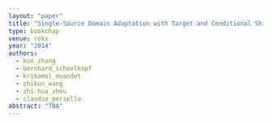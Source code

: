 ```yaml
---
layout: "paper"
title: "Single-Source Domain Adaptation with Target and Conditional Shift"
type: bookchap
venue: roks
year: "2014"
authors:
  - kun_zhang
  - bernhard_schoelkopf
  - krikamol_muandet
  - zhikun_wang
  - zhi-hua_zhou
  - claudio_persello  
abstract: "TBA"
---
```

